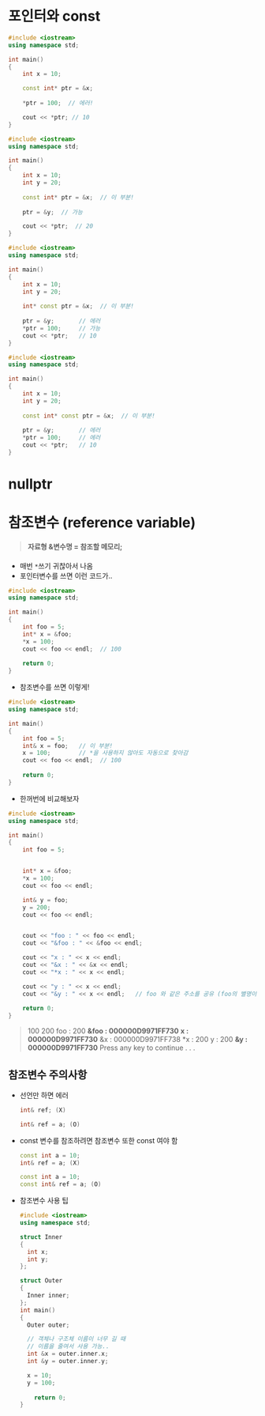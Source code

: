 # 포인터와 const

```c++
#include <iostream>
using namespace std;

int main()
{
	int x = 10;

	const int* ptr = &x;
	
	*ptr = 100;  // 에러!

	cout << *ptr; // 10
}
```

```c++
#include <iostream>
using namespace std;

int main()
{
	int x = 10;
	int y = 20;
    
	const int* ptr = &x;  // 이 부분!
	
	ptr = &y;  // 가능

	cout << *ptr;  // 20
}
```

```c++
#include <iostream>
using namespace std;

int main()
{
	int x = 10;
	int y = 20;
    
	int* const ptr = &x;  // 이 부분!
	
	ptr = &y;  		// 에러
	*ptr = 100; 	// 가능
	cout << *ptr;  	// 10
}
```

```c++
#include <iostream>
using namespace std;

int main()
{
	int x = 10;
	int y = 20;
    
	const int* const ptr = &x;  // 이 부분!
	
	ptr = &y;		// 에러
	*ptr = 100;		// 에러
	cout << *ptr;	// 10
}
```



# nullptr



# 참조변수 (reference variable)

> #### 자료형 &변수명 = 참조할 메모리;

- 매번 `*`쓰기 귀찮아서 나옴
- 포인터변수를 쓰면 이런 코드가..

```c++
#include <iostream>
using namespace std;

int main()
{
	int foo = 5;
	int* x = &foo;
	*x = 100;
	cout << foo << endl;  // 100 
    
    return 0;
}
```

- 참조변수를 쓰면 이렇게!

```c++
#include <iostream>
using namespace std;

int main()
{
	int foo = 5;
	int& x = foo;   // 이 부분!
	x = 100;		// *을 사용하지 않아도 자동으로 찾아감
	cout << foo << endl;  // 100 
    
    return 0;
}
```

- 한꺼번에 비교해보자

```c++
#include <iostream>
using namespace std;

int main()
{
	int foo = 5;


	int* x = &foo;
	*x = 100;
	cout << foo << endl;

	int& y = foo;
	y = 200;
	cout << foo << endl;


	cout << "foo : " << foo << endl;
	cout << "&foo : " << &foo << endl;

	cout << "x : " << x << endl;
	cout << "&x : " << &x << endl;
	cout << "*x : " << x << endl;

	cout << "y : " << x << endl;   
	cout << "&y : " << x << endl;	// foo 와 같은 주소를 공유 (foo의 별명이 된다.)
    
    return 0;
}
```

> 100
> 200
> foo : 200
> **&foo : 000000D9971FF730**
> **x : 000000D9971FF730**
> &x : 000000D9971FF738
> *x : 200
> y : 200
> **&y : 000000D9971FF730**
> Press any key to continue . . .



## 참조변수 주의사항

- 선언만 하면 에러

  ```c++
  int& ref; (X)
  ```

  ```c++
  int& ref = a; (O)
  ```

- const 변수를 참조하려면 참조변수 또한 const 여야 함

  ```c++
  const int a = 10;
  int& ref = a; (X)
  ```

  ```c++
  const int a = 10;
  const int& ref = a; (O)
  ```

- 참조변수 사용 팁

  ```c++
  #include <iostream>
  using namespace std;
  
  struct Inner
  {
  	int x;
  	int y;
  };
  
  struct Outer
  {
  	Inner inner;
  };
  int main()
  {
  	Outer outer;
  
  	// 객체나 구조체 이름이 너무 길 때 
  	// 이름을 줄여서 사용 가능..
  	int &x = outer.inner.x;
  	int &y = outer.inner.y;
  
  	x = 10;
  	y = 100;
      
      return 0;
  }
  ```
  
  